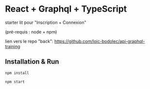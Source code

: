 # React + Graphql + TypeScript

starter lit pour "Inscription + Connexion"

(pré-requis : node + npm)

lien vers le repo "back": <https://github.com/loic-bodolec/api-graphql-training>

## Installation & Run

```sh
npm install
```

```sh
npm start
```
